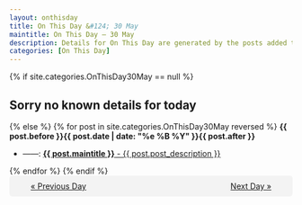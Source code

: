 ```yaml
---
layout: onthisday
title: On This Day &#124; 30 May
maintitle: On This Day — 30 May
description: Details for On This Day are generated by the posts added to the website so the content is subject to changes/updates over time.
categories: [On This Day]
---
```


{% if site.categories.OnThisDay30May == null %}
<h2>Sorry no known details for today</h2>
{% else %}
{% for post in site.categories.OnThisDay30May reversed %}
<strong>{{ post.before }}{{ post.date | date: "%e %B %Y" }}{{ post.after }}</strong>
<ul>
<li> ——: <a class="{{ post.class }}" href="{{ post.url }}"><strong>{{ post.maintitle }}</strong> - {{ post.post_description }}</a></li>
</ul>
{% endfor %}
{% endif %}
<br />
<div style="background-color: #f3f3f3; padding: 10px; border-radius: 5px; text-align: center; display: flex; justify-content: space-evenly;">
<a href="/onthisday/05/05-29">« Previous Day</a>
<span style="visibility:hidden;">[ Visit Leap Year February 29 ]</span>
<a href="/onthisday/05/05-31">Next Day »</a>
</div>
